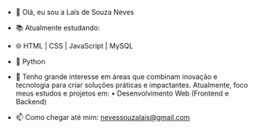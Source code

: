 - 👋 Olá, eu sou a Laís de Souza Neves

- 📚 Atualmente estudando:

- 🌐 HTML | CSS | JavaScript | MySQL
- 🐍 Python  

  
  
- 🎯 Tenho grande interesse em áreas que combinam inovação e tecnologia para criar soluções práticas e impactantes. Atualmente, foco meus estudos e projetos em:       • Desenvolvimento Web (Frontend e Backend)
  
   
- 📫 Como chegar até mim: [nevessouzalais@gmail.com](mailto:nevessouzalais@gmail.com)
